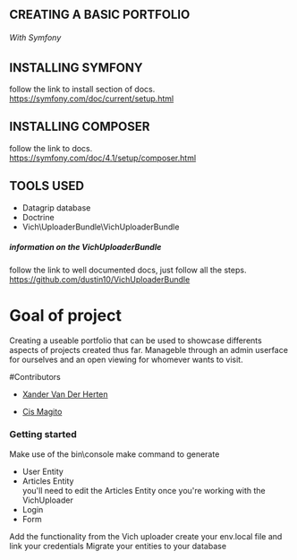 ## CREATING A BASIC PORTFOLIO
 <h6> With Symfony</h6>
 
## INSTALLING SYMFONY
follow the link to install section of docs.\
https://symfony.com/doc/current/setup.html


## INSTALLING COMPOSER
follow the link to docs.\
https://symfony.com/doc/4.1/setup/composer.html


## TOOLS USED

- Datagrip database
- Doctrine
- Vich\UploaderBundle\VichUploaderBundle

##### information on the VichUploaderBundle
follow the link to well documented docs, just follow all the steps.\
https://github.com/dustin10/VichUploaderBundle

# Goal of project
Creating a useable portfolio that can be used to showcase differents aspects
of projects created thus far. Manageble through an admin userface for ourselves and an
open viewing for whomever wants to visit.

#Contributors
- [Xander Van Der Herten](https://github.com/xandervdh)

- [Cis Magito](https://github.com/Beardificent)



### Getting started

Make use of the bin\console make command to generate
- User Entity
- Articles Entity\
you'll need to edit the Articles Entity once you're working with the VichUploader
- Login
- Form

Add the functionality from the Vich uploader
create your env.local file and link your credentials
Migrate your entities to your database
